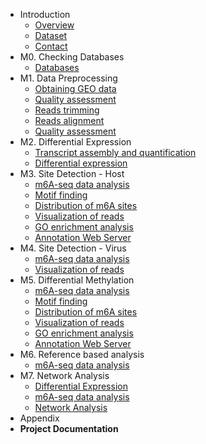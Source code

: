 - Introduction
  - [Overview](intro/overview.md)
  - [Dataset](intro/dataset.md)
  - [Contact](intro/contact.md)
- M0. Checking Databases
  - [Databases](M0_Checking_Existing_Databases/database.md)
- M1. Data Preprocessing
  - [Obtaining GEO data](M1_Data_Preprocessing/SRA_toolkit.md)
  - [Quality assessment](M1_Data_Preprocessing/FASTQC.md)
  - [Reads trimming](M1_Data_Preprocessing/Trim_Galore.md)
  - [Reads alignment](M1_Data_Preprocessing/Hisat2.md)
  - [Quality assessment](M1_Data_Preprocessing/Trumpet.md)
- M2. Differential Expression
  - [Transcript assembly and quantification](M2_Differential_Expression/StringTie.md)
  - [Differential expression](M2_Differential_Expression/Ballgown.md)
- M3. Site Detection - Host
  - [m6A-seq data analysis ](M3_Site_Detection_Host/exomePeak2.md)
  - [Motif finding](M3_Site_Detection_Host/STREME.md)
  - [Distribution of m6A sites](M3_Site_Detection_Host/MetaTX.md)
  - [Visualization of reads](M3_Site_Detection_Host/IGV.md)
  - [GO enrichment analysis](M3_Site_Detection_Host/DAVID.md)
  - [Annotation Web Server](M3_Site_Detection_Host/RNAmod.md)
- M4. Site Detection - Virus
  - [m6A-seq data analysis](M4_Site_Detection_Virus/exomePeak2.md)
  - [Visualization of reads](M4_Site_Detection_Virus/IGV.md)
- M5. Differential Methylation
  - [m6A-seq data analysis](M5_Differential_Methylation/exomePeak2.md)
  - [Motif finding](M5_Differential_Methylation/STREME.md)
  - [Distribution of m6A sites](M5_Differential_Methylation/MetaTX.md)
  - [Visualization of reads](M5_Differential_Methylation/IGV.md)
  - [GO enrichment analysis](M5_Differential_Methylation/DAVID.md)
  - [Annotation Web Server](M5_Differential_Methylation/RNAmod.md)
- M6. Reference based analysis
  - [m6A-seq data analysis](M6_Reference_Based_Analysis/exomePeak2.md)
- M7. Network Analysis
  - [Differential Expression](M7_Network_Analysis/Ballgown.md)
  - [m6A-seq data analysis](M7_Network_Analysis/exomePeak2.md)
  - [Network Analysis](M7_Network_Analysis/m6AFunViewer.md)
- Appendix
- **Project Documentation**
